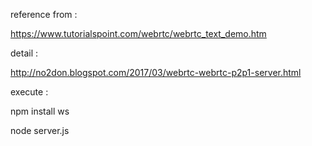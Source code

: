 reference from : 

https://www.tutorialspoint.com/webrtc/webrtc_text_demo.htm

detail :

http://no2don.blogspot.com/2017/03/webrtc-webrtc-p2p1-server.html

execute :

npm install ws 

node server.js
